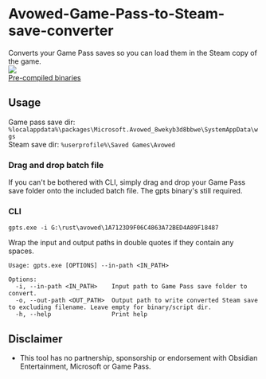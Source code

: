 # Avowed-Game-Pass-to-Steam-save-converter
Converts your Game Pass saves so you can load them in the Steam copy of the game.    
![](https://i.imgur.com/9AOrCFu.png)    
[Pre-compiled binaries](https://github.com/Sorrow446/Avowed-Game-Pass-to-Steam-save-converter/releases)

## Usage
Game pass save dir: `%localappdata%\packages\Microsoft.Avowed_8wekyb3d8bbwe\SystemAppData\wgs`    
Steam save dir: `%userprofile%\Saved Games\Avowed`

### Drag and drop batch file
If you can't be bothered with CLI, simply drag and drop your Game Pass save folder onto the included batch file. The gpts binary's still required.

### CLI   
`gpts.exe -i G:\rust\avowed\1A7123D9F06C4863A72BED4A89F18487`

Wrap the input and output paths in double quotes if they contain any spaces.

```
Usage: gpts.exe [OPTIONS] --in-path <IN_PATH>

Options:
  -i, --in-path <IN_PATH>    Input path to Game Pass save folder to convert.
  -o, --out-path <OUT_PATH>  Output path to write converted Steam save to excluding filename. Leave empty for binary/script dir.
  -h, --help                 Print help
```

## Disclaimer   
- This tool has no partnership, sponsorship or endorsement with Obsidian Entertainment, Microsoft or Game Pass.
